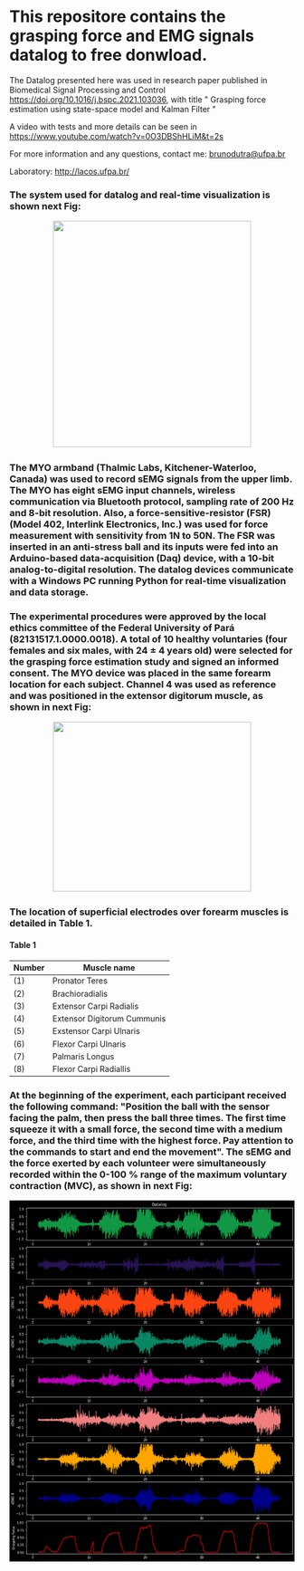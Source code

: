 # This repositore contains the grasping force and EMG signals datalog to free donwload.

The Datalog presented here was used in research paper published in Biomedical Signal Processing and Control https://doi.org/10.1016/j.bspc.2021.103036, with title " Grasping force estimation using state-space model and Kalman Filter "

A video with tests and more details can be seen in https://www.youtube.com/watch?v=0O3DBShHLiM&t=2s

For more information and any questions, contact me: brunodutra@ufpa.br 

Laboratory: http://lacos.ufpa.br/

### The system used for datalog and real-time visualization is shown next Fig:

<p align="center">
<img src="https://user-images.githubusercontent.com/37050153/167542544-e610e026-3229-485e-b3e8-2b0a083a0eec.png"
     height="400" width="350" >
</p>

### The MYO armband (Thalmic Labs, Kitchener-Waterloo, Canada) was used to record sEMG signals from the upper limb. The MYO has eight sEMG input channels, wireless communication via Bluetooth protocol, sampling rate of 200 Hz and 8-bit resolution. Also, a force-sensitive-resistor (FSR) (Model 402, Interlink Electronics, Inc.) was used for force measurement with sensitivity from 1N to 50N. The FSR was inserted in an anti-stress ball and its inputs were fed into an Arduino-based data-acquisition (Daq) device, with a 10-bit analog-to-digital resolution. The datalog devices communicate with a Windows PC running Python for real-time visualization and data storage.

### The experimental procedures were approved by the local ethics committee of the Federal University of Pará (82131517.1.0000.0018). A total of 10 healthy voluntaries (four females and six males, with 24 $\pm$ 4 years old) were selected for the grasping force estimation study and signed an informed consent. The MYO device was placed in the same forearm location for each subject. Channel 4 was used as reference and was positioned in the extensor digitorum muscle, as shown in next Fig:

<p align="center">
<img src="https://user-images.githubusercontent.com/37050153/167536044-6dabd5c8-86b3-42bc-b121-1d4a454862e9.png"
     height="300" width="350" >
</p>



### The location of superficial electrodes over forearm muscles is detailed in Table 1.

#### Table 1
Number | Muscle name 
--- | --- |
(1) | Pronator Teres | 
(2) | Brachioradialis | 
(3) | Extensor Carpi Radialis | 
(4) | Extensor Digitorum Cummunis | 
(5) | Exstensor Carpi Ulnaris | 
(6) | Flexor Carpi Ulnaris  | 
(7) | Palmaris Longus  | 
(8) | Flexor Carpi Radiallis  | 


### At the beginning of the experiment, each participant received the following command: "Position the ball with the sensor facing the palm, then press the ball three times. The first time squeeze it with a small force, the second time with a medium  force, and the third time with the highest force. Pay attention to the commands to start and end the movement". The sEMG and the force exerted by each volunteer were simultaneously recorded within the 0-100 \% range of the maximum voluntary contraction (MVC), as shown in next Fig:  

<p align="center">
<img src="datalog_fig.png" >
</p>

